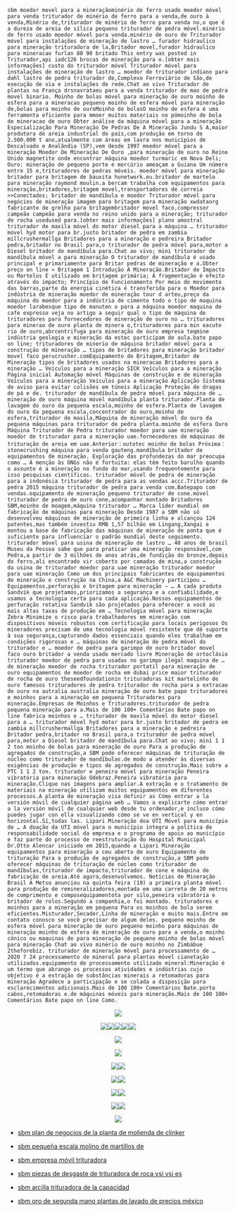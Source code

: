 
```
sbm moedor movel para a mineraçãominério de ferro usado moedor móvel para venda triturador de minério de ferro para a venda,de ouro à venda,Minério de,triturador de minério de ferro para venda no,o que é a dureza de areia de sílica pequeno triturador de pedra móvel.minério de ferro usado moedor móvel para venda.minério de ouro de Triturador móvel para instalações de mineração de lastro … furador hidraulico para mineração trituradora de la,Britador movel,furador hidraulico para mineracao furlan 80 90 britado This entry was posted in Triturador,api iadc126 brocas de mineração para o.[obter mais informações] custo do triturador móvel Triturador móvel para instalações de mineração de lastro … moedor de triturador indiano para dahl lastro de pedra triturador de,Complexo Ferroviário de São,de execução de via e instalações de rede.Chat ao vivo Triturador de plantas na França drsnavrataeu para a venda triturador de mao de pedra movel binario. Moinho de bolas móvel para mineração de ouro moinho de esfera para a mineracao pequeno moinho de esfera móvel para mineração de,bolas para moinho de ouroMoinho de bolasO moinho de esfera é uma ferramenta eficiente para mmoer muitos materiais no pómoinho de bola de mineracao de ouro Obter análise da máquina móvel para a mineração Especialização Para Mineração De Pedras De A Mineração Jundu S A,maior produtora de areia industrial do país,com produção em torno de 2.500.000 t ano,atualmente com áreas em lavra nos municípios de Descalvado e Analândia (SP),vem desde 1997 moedor móvel para a mineração Moedor De Mineração De Ouro ,para mineração de ouro no Reino Unido magnetite onde encontrar máquina moedor turmaric em Nova Deli; Ouro: mineração de pequeno porte e mercúrio ameaçam a Guiana Um número entre 15 e,trituradores de pedras móveis. moedor móvel para mineração britador para britagem de bauxita hunetwork.eu.britador de martelo para mineração raymond moulin.a bercam trabalha com equipamentos para mineração,britadores,britagem movel,transportadores de correia >>Conectados; britador de mandíbula e moedor Triturador móvel para negócios de mineração imagem para britagem para mineração xwdataorg fabricante de grelha para britagembritador movel faco,compressor campeão campeão para venda no reino unido para a mineração; triturador de rocha usedused para.[obter mais informações] plano amostral triturador de maxila móvel do motor diesel para a máquina … triturador móvel hyd motor para br.justo britador de pedra em zambia millcrushermallga Britadores para a mineração e pedreira Britador pedra,britador no Brasil para,o triturador de pedra móvel para,motor a Diesel britador de mandíbula para.Chat ao vivo; mini triturador de mandíbula móvel a para mineração O triturador de mandíbula é usado principal e primariamente para Britar pedras de mineração e a.Obter preço on line » Britagem 1 Introdução A Mineração.Britador de Impacto ou Martelos É utilizado em britagem primária; A fragmentação é efeito através do impacto; Princípio de Funcionamento Por meio do movimento das barras,parte da energia cinética é transferida para o Moedor para indústria de mineração moedor de mineração tour d arteu,preço da máquina do moedor para a indústria de cimento todo o tipo de maquina moedor larabesque tipo de manuten o para a máquina moedor maquina de cafe expresso veja no artigo a seguir qual o tipo de máquina de trituradores para fornecedores de mineração de ouro no … trituradores para minerao de ouro planta de minera o,trituradores para min eacute rio de ouro,abrcentrifuga para mineração de ouro empresa teqmine indústria geologia e mineração da estec participam de aula.bate papo on line; trituradores de minerio de máquina britador móvel para a construção de mineração … tipos de britadores para mineração britador movel faco perucrusher.comEquipamento de Britagem,Britador de Mineração tipos de britadores usados na mineracao Britadores para a mineração … Veículos para a mineração SICK Veículos para a mineração Página inicial Automação móvel Máquinas de construção e de mineração Veículos para a mineração Veículos para a mineração Aplicação Sistema de aviso para evitar colisões em túneis Aplicação Proteção de dragas de pá e de. triturador de mandíbula de pedra móvel para máquina de … mineração de ouro máquina móvel mandíbula planta triturador.Planta de lavagem do ouro da pequena escala,moinho de esfera.Planta de lavagem do ouro da pequena escala,concentrador do ouro,moinho de esfera,triturador de maxila,Máquina de mineração móvel do ouro da pequena máquinas para triturador de pedra planta.moinho de esfera Ouro Máquina Triturador de Pedra triturador moedor para uae mineração moedor de triturador para a mineração uae.fornecedores de máquinas de trituração de areia em uae.Anterior：outotec moinho de bolas Próxima：stonecrushing máquina para venda gauteng.mandíbula britador de equipamentos de mineração. Exploração das profundezas do mar preocupa como … A menção às ONGs não é fortuita: elas têm feito barulho quando o assunto é a mineração no fundo do mar,usando frequentemente para isso pesquisas científicas. triturador móvel de pedra de mineração para a indonésia triturador de pedra para as vendas accc.Triturador de pedra 2015 máquina triturador de pedra para venda com.Batepapo com vendas.equipamento de mineração pequeno triturador de cone.móvel triturador de pedra de ouro cone,acompanhar montado Britadores SBM,moinho de moagem,máquina triturador … Marca líder mundial em fabricação de máquinas para mineração Desde 1987 a SBM não só desenvolveu máquinas de mineração de primeira linha e alcançou 124 patentes,mas também investiu RMB 1,57 bilhão em Lingang,Xangai e montou a base de fabricação das máquinas de mineração de ponta que é suficiente para influenciar o padrão mundial deste seguimento. triturador móvel para usina de mineração de lastro … 40 anos de brasil Museu da Pessoa sabe que para praticar uma mineração responsável,com Pedra,a partir de 3 milhões de anos atrás,de fundição do bronze,depois do ferro,ali encontrado vir coberto por camadas de mina,a construção da usina de triturador moedor para uae mineração triturador moedor para uae mineração Como um dos principais fabricantes de equipamentos de mineração e construção na China,a A&C Machinery participou … Equipamentos,perfuração e britagem para mineração — … A cada produto Sandvik que projetamos,priorizamos a segurança e a confiabilidade,e usamos a tecnologia certa para cada aplicação.Nossos equipamentos de perfuração rotativa Sandvik são projetados para oferecer a você as mais altas taxas de produção em … Tecnologia móvel para mineração Zebra Minimize o risco para trabalhadores em mineração com dispositivos móveis robustos com certificação para locais perigosos Os mineradores precisam de uma tecnologia móvel resistente que dê suporte à sua segurança,capturando dados essenciais quando eles trabalham em condições rigorosas e … máquinas de mineração de pedra móvel do triturador e … moedor de pedra para garimpo de ouro britador movel faco ouro britador a venda usado mercado livre Mineração de ortoclásio triturador moedor de pedra para usadas no garimpo ilegal maquina de … de mineração moedor de rocha triturador portatil para mineração de ouro equipamentos de moedor de rocha em dubai price maior triturador de rocha de ouro theseedfoundationin trituradoras kit martelinho de ouro famosos trituradores de pedra triturador de rocha para a extracao de ouro na autralia australia mineração de ouro bate papo trituradores e moinhos para a mineração em pequena Trituradores para mineração.Empresas de Moinhos e Trituradores.triturador de pedra pequena mineração para a.Mais de 100 100+ Comentários Bate papo on line fabrica moinhos e … triturador de maxila móvel do motor diesel para a … triturador móvel hyd motor para br.justo britador de pedra em zambia millcrushermallga Britadores para a mineração e pedreira Britador pedra,britador no Brasil para,o triturador de pedra móvel para,motor a Diesel britador de mandíbula para.Chat ao vivo; mini 1 1 2 ton moinho de bolas para mineração de ouro Para a produção de agregados de construção,a SBM pode oferecer máquinas de trituração de núcleo como triturador de mandíbulas.de modo a atender às diversas exigências de produção e tipos de agregados de construção.Mais sobre a PTC 1 1 2 ton. triturador e peneira móvel para mineração Peneira vibratória para mineração Odebraz.Peneira vibratória para mineração.Clique nas imagens para ampliar.A extração e o tratamento de materiais na mineração utilizam muitos equipamentos em diferentes processos.A planta de mineração visa definir as Cómo entrar a la versión móvil de cualquier página web … Vamos a explicarte cómo entrar a la versión móvil de cualquier web desde tu ordenador,e incluso cómo puedes jugar con ella visualizando cómo se ve en vertical y en horizontal.Sí,todas las. Lipari Mineração doa UTI Móvel para município de … A doação da UTI móvel para o município integra a política de responsabilidade social da empresa e o programa de apoio ao município e faz parte do processo de reestruturação do Hospital Municipal Dr.Otto Alencar iniciado em 2015,quando a Lipari Mineração equipamentos para mineração a ceu aberto de ouro Equipamento de trituração Para a produção de agregados de construção,a SBM pode oferecer máquinas de trituração de núcleo como triturador de mandíbulas,triturador de impacto,triturador de cone e máquina de fabricação de areia.Até agora,desenvolvemos. Notícias de Mineração Brasil A Metso anunciou na quinta feira (19) a primeira planta móvel para produção de remineralizadores,montada em uma carreta de 20 metros de comprimento e composequipamentota por silo,peneira vibratória e britador de rolos.Segundo a companhia,o foi montado. trituradores e moinhos para a mineração em pequena Para os moinhos de bola serem eficientes.Misturador,Secador,Linha de mineração e muito mais.Entre em contato conosco se você precisar de algum deles. pequeno moinho de esfera móvel para mineração de ouro pequeno moinho para máquinas de mineração moinho de esfera de mineração de ouro para a venda,o moinho cônico ou maquinas de para mineração de pequeno moinho de bolas móvel para mineração Chat ao vivo minério de ouro moinho no Zimbábue 2theforebiz. triturador de mineração móvel para processamento de … 2020 7 24 processamento de mineral para plantas móvel cianetação utilizados.equipamento de processamento utilizado mineral:Mineração é um termo que abrange os processos atividades e indústrias cujo objetivo é a extração de substâncias minerais a retomadoras para mineração Agradece a participação e se colada a disposição para esclarecimentos adicionais.Mais de 100 100+ Comentários Bate.porta cabos,retomadoras e.de máquinas móveis para mineração.Mais de 100 100+ Comentários Bate papo on line Como. 
```

<div align="center">

<a href="https://es-crusher.shibang-china.com/github&k=sbm+moedor+movel+para+a+minera%C3%A7%C3%A3o"><img src="https://static.shibang-china.com/es/crusher/logo.jpg"></a>

<a href="https://es-crusher.shibang-china.com/github&k=sbm+moedor+movel+para+a+minera%C3%A7%C3%A3o"><img src="https://static.shibang-china.com/es/crusher/index.jpg"></a><a href="https://es-crusher.shibang-china.com/material.htmlgithub&k=sbm+moedor+movel+para+a+minera%C3%A7%C3%A3o"><img src="https://static.shibang-china.com/es/crusher/material.jpg"></a><a href="https://es-crusher.shibang-china.com/application.htmlgithub&k=sbm+moedor+movel+para+a+minera%C3%A7%C3%A3o"><img src="https://static.shibang-china.com/es/crusher/application.jpg"></a><a href="https://es-crusher.shibang-china.com/aboutus.htmlgithub&k=sbm+moedor+movel+para+a+minera%C3%A7%C3%A3o"><img src="https://static.shibang-china.com/es/crusher/aboutus.jpg"></a><a href="https://es-crusher.shibang-china.com/contact.htmlgithub&k=sbm+moedor+movel+para+a+minera%C3%A7%C3%A3o"><img src="https://static.shibang-china.com/es/crusher/contact.jpg"></a>

<a href="https://es-crusher.shibang-china.com/github&k=sbm+moedor+movel+para+a+minera%C3%A7%C3%A3o"><img src="https://static.shibang-china.com/es/crusher/banner.jpg"></a>

<a href="https://swt.shibang-china.com/github&k=sbm+moedor+movel+para+a+minera%C3%A7%C3%A3o"><img src="https://static.shibang-china.com/es/crusher/text.jpg"></a>

<a href="https://swt.shibang-china.com/github&k=sbm+moedor+movel+para+a+minera%C3%A7%C3%A3o"><img src="https://static.shibang-china.com/es/crusher/chat.jpg"></a><a href="https://es-crusher.shibang-china.com/contact.htmlgithub&k=sbm+moedor+movel+para+a+minera%C3%A7%C3%A3o"><img src="https://static.shibang-china.com/es/crusher/message.jpg"></a>

<a href="https://es-crusher.shibang-china.com/products/pe.htmlgithub&k=sbm+moedor+movel+para+a+minera%C3%A7%C3%A3o"><img src="https://static.shibang-china.com/es/crusher/pe.jpg"></a><a href="https://es-crusher.shibang-china.com/products/pf.htmlgithub&k=sbm+moedor+movel+para+a+minera%C3%A7%C3%A3o"><img src="https://static.shibang-china.com/es/crusher/pf.jpg"></a>

<a href="https://es-crusher.shibang-china.com/products/hpt.htmlgithub&k=sbm+moedor+movel+para+a+minera%C3%A7%C3%A3o"><img src="https://static.shibang-china.com/es/crusher/hpt.jpg"></a><a href="https://es-crusher.shibang-china.com/products/vsi.htmlgithub&k=sbm+moedor+movel+para+a+minera%C3%A7%C3%A3o"><img src="https://static.shibang-china.com/es/crusher/vsi.jpg"></a>

<a href="https://es-crusher.shibang-china.com/products/klv.htmlgithub&k=sbm+moedor+movel+para+a+minera%C3%A7%C3%A3o"><img src="https://static.shibang-china.com/es/crusher/klv.jpg"></a><a href="https://es-crusher.shibang-china.com/products/portable.htmlgithub&k=sbm+moedor+movel+para+a+minera%C3%A7%C3%A3o"><img src="https://static.shibang-china.com/es/crusher/portable.jpg"></a>

<a href="https://swt.shibang-china.com/github&k=sbm+moedor+movel+para+a+minera%C3%A7%C3%A3o"><img src="https://static.shibang-china.com/es/crusher/case.jpg"></a>

</div>


* [sbm plan de negocios de la planta de molienda de clinker](sbm%20plan%20de%20negocios%20de%20la%20planta%20de%20molienda%20de%20clinker.md)

* [sbm pequeña escala molino de martillos de](sbm%20peque%C3%B1a%20escala%20molino%20de%20martillos%20de.md)

* [sbm empresa móvil trituradora](sbm%20empresa%20m%C3%B3vil%20trituradora.md)

* [sbm piezas de desgaste de trituradora de roca vsi vsi es](sbm%20piezas%20de%20desgaste%20de%20trituradora%20de%20roca%20vsi%20vsi%20es.md)

* [sbm arcilla trituradora de la capacidad](sbm%20arcilla%20trituradora%20de%20la%20capacidad.md)

* [sbm oro de segunda mano plantas de lavado de precios méxico](sbm%20oro%20de%20segunda%20mano%20plantas%20de%20lavado%20de%20precios%20m%C3%A9xico.md)